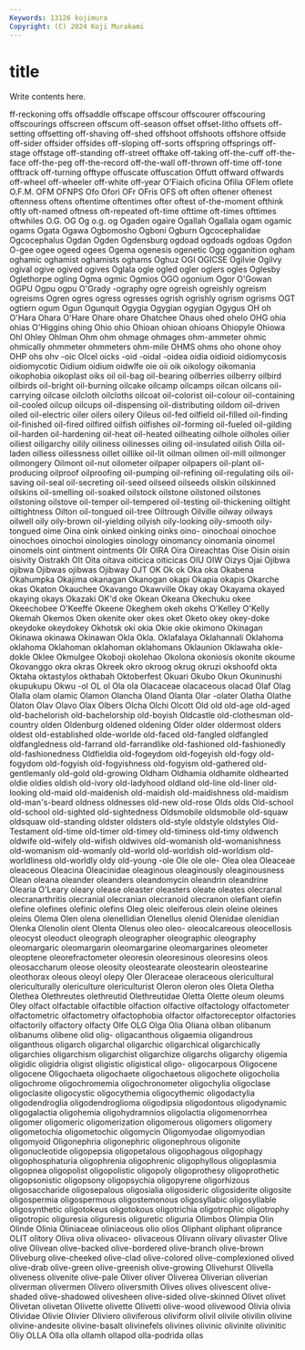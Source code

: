```yaml
---
Keywords: 13126 kojimura
Copyright: (C) 2024 Koji Murakami
---
```


# title

Write contents here.



ff-reckoning offs offsaddle offscape
offscour offscourer offscouring offscourings offscreen offscum off-season offset offset-litho offsets
off-setting offsetting off-shaving off-shed offshoot offshoots offshore offside off-sider offsider
offsides off-sloping off-sorts offspring offsprings off-stage offstage off-standing off-street offtake
off-taking off-the-cuff off-the-face off-the-peg off-the-record off-the-wall off-thrown off-time off-tone offtrack
off-turning offtype offuscate offuscation Offutt offward offwards off-wheel off-wheeler off-white
off-year O'Fiaich oficina Ofilia OFlem oflete O.F.M. OFM OFNPS Ofo
Ofori OFr OFris OFS oft often oftener oftenest oftenness oftens
oftentime oftentimes ofter oftest of-the-moment ofthink oftly oft-named oftness oft-repeated
oft-time ofttime oft-times ofttimes oftwhiles O.G. OG Og o.g. og
Ogaden ogaire Ogallah Ogallala ogam ogamic ogams Ogata Ogawa Ogbomosho
Ogboni Ogburn Ogcocephalidae Ogcocephalus Ogdan Ogden Ogdensburg ogdoad ogdoads ogdoas
Ogdon O-gee ogee ogeed ogees Ogema ogenesis ogenetic Ogg ogganition
ogham oghamic oghamist oghamists oghams Oghuz OGI OGICSE Ogilvie Ogilvy
ogival ogive ogived ogives Oglala ogle ogled ogler oglers ogles
Oglesby Oglethorpe ogling Ogma ogmic Ogmios OGO ogonium Ogor O'Gowan
OGPU Ogpu ogpu O'Grady -ography ogre ogreish ogreishly ogreism ogreisms
Ogren ogres ogress ogresses ogrish ogrishly ogrism ogrisms OGT ogtiern
ogum Ogun Ogunquit Ogygia Ogygian ogygian Ogygus OH oh O'Hara
Ohara O'Hare Ohare ohare Ohatchee Ohaus ohed ohelo OHG ohia
ohias O'Higgins ohing Ohio ohio Ohioan ohioan ohioans Ohiopyle Ohiowa
Ohl Ohley Ohlman Ohm ohm ohmage ohmages ohm-ammeter ohmic ohmically
ohmmeter ohmmeters ohm-mile OHMS ohms oho ohone ohoy OHP ohs
ohv -oic OIcel oicks -oid -oidal -oidea oidia oidioid oidiomycosis
oidiomycotic Oidium oidium oidwlfe oie oii oik oikology oikomania oikophobia
oikoplast oiks oil oil-bag oil-bearing oilberries oilberry oilbird oilbirds oil-bright
oil-burning oilcake oilcamp oilcamps oilcan oilcans oil-carrying oilcase oilcloth oilcloths
oilcoat oil-colorist oil-colour oil-containing oil-cooled oilcup oilcups oil-dispensing oil-distributing oildom
oil-driven oiled oil-electric oiler oilers oilery Oileus oil-fed oilfield oil-filled
oil-finding oil-finished oil-fired oilfired oilfish oilfishes oil-forming oil-fueled oil-gilding oil-harden
oil-hardening oil-heat oil-heated oilheating oilhole oilholes oilier oiliest oiligarchy oilily
oiliness oilinesses oiling oil-insulated oilish Oilla oil-laden oilless oillessness oillet
oillike oil-lit oilman oilmen oil-mill oilmonger oilmongery Oilmont oil-nut oilometer
oilpaper oilpapers oil-plant oil-producing oilproof oilproofing oil-pumping oil-refining oil-regulating oils
oil-saving oil-seal oil-secreting oil-seed oilseed oilseeds oilskin oilskinned oilskins oil-smelling
oil-soaked oilstock oilstone oilstoned oilstones oilstoning oilstove oil-temper oil-tempered oil-testing
oil-thickening oiltight oiltightness Oilton oil-tongued oil-tree Oiltrough Oilville oilway oilways
oilwell oily oily-brown oil-yielding oilyish oily-looking oily-smooth oily-tongued oime Oina
oink oinked oinking oinks oino- oinochoai oinochoe oinochoes oinochoi oinologies
oinology oinomancy oinomania oinomel oinomels oint ointment ointments OIr OIRA
Oira Oireachtas Oise Oisin oisin oisivity Oistrakh OIt Oita oitava
oiticica oiticicas OIU OIW Oizys Ojai Ojibwa ojibwa Ojibwas ojibwas
Ojibway OJT OK Ok ok Oka oka Okabena Okahumpka Okajima
okanagan Okanogan okapi Okapia okapis Okarche okas Okaton Okauchee Okavango
Okawville Okay okay Okayama okayed okaying okays Okazaki OK'd oke
Okean Okeana Okechuku okee Okeechobee O'Keeffe Okeene Okeghem okeh okehs
O'Kelley O'Kelly Okemah Okemos Oken okenite oker okes oket Oketo
okey okey-doke okeydoke okeydokey Okhotsk oki okia Okie okie okimono
Okinagan Okinawa okinawa Okinawan Okla Okla. Oklafalaya Oklahannali Oklahoma oklahoma
Oklahoman oklahoman oklahomans Oklaunion Oklawaha okle-dokle Oklee Okmulgee Okoboji okolehao
Okolona okoniosis okonite okoume Okovanggo okra okras Okreek okro okroog
okrug okruzi okshoofd okta Oktaha oktastylos okthabah Oktoberfest Okuari Okubo
Okun Okuninushi okupukupu Okwu -ol OL ol Ola ola Olacaceae
olacaceous olacad Olaf Olag Olalla olam olamic Olamon Olancha Oland
Olanta Olar -olater Olatha Olathe Olaton Olav Olavo Olax Olbers
Olcha Olchi Olcott Old old old-age old-aged old-bachelorish old-bachelorship old-boyish
Oldcastle old-clothesman old-country olden Oldenburg oldened oldening Older older oldermost
olders oldest old-established olde-worlde old-faced old-fangled oldfangled oldfangledness old-farrand old-farrandlike
old-fashioned old-fashionedly old-fashionedness Oldfieldia old-fogeydom old-fogeyish old-fogy old-fogydom old-fogyish old-fogyishness
old-fogyism old-gathered old-gentlemanly old-gold old-growing Oldham Oldhamia oldhamite oldhearted oldie
oldies oldish old-ivory old-ladyhood oldland old-line old-liner old-looking old-maid old-maidenish
old-maidish old-maidishness old-maidism old-man's-beard oldness oldnesses old-new old-rose Olds olds
Old-school old-school old-sighted old-sightedness Oldsmobile oldsmobile old-squaw oldsquaw old-standing oldster
oldsters old-style oldstyle oldstyles Old-Testament old-time old-timer old-timey old-timiness old-timy
oldwench oldwife old-wifely old-wifish oldwives old-womanish old-womanishness old-womanism old-womanly old-world
old-worldish old-worldism old-worldliness old-worldly oldy old-young -ole Ole ole ole-
Olea olea Oleaceae oleaceous Oleacina Oleacinidae oleaginous oleaginously oleaginousness Olean
oleana oleander oleanders oleandomycin oleandrin oleandrine Olearia O'Leary oleary olease
oleaster oleasters oleate oleates olecranal olecranarthritis olecranial olecranian olecranoid olecranon
olefiant olefin olefine olefines olefinic olefins Oleg oleic oleiferous olein
oleine oleines oleins Olema Olen olena olenellidian Olenellus olenid Olenidae
olenidian Olenka Olenolin olent Olenta Olenus oleo oleo- oleocalcareous oleocellosis
oleocyst oleoduct oleograph oleographer oleographic oleography oleomargaric oleomargarin oleomargarine oleomargarines
oleometer oleoptene oleorefractometer oleoresin oleoresinous oleoresins oleos oleosaccharum oleose oleosity
oleostearate oleostearin oleostearine oleothorax oleous oleoyl olepy Oler Oleraceae oleraceous
olericultural olericulturally olericulture olericulturist Oleron oleron oles Oleta Oletha Olethea
Olethreutes olethreutid Olethreutidae Oletta Olette oleum oleums Oley olfact olfactable
olfactible olfaction olfactive olfactology olfactometer olfactometric olfactometry olfactophobia olfactor olfactoreceptor
olfactories olfactorily olfactory olfacty Olfe OLG Olga Olia Oliana oliban
olibanum olibanums olibene olid olig- oligacanthous oligaemia oligandrous oliganthous oligarch
oligarchal oligarchic oligarchical oligarchically oligarchies oligarchism oligarchist oligarchize oligarchs oligarchy
oligemia oligidic oligidria oligist oligistic oligistical oligo- oligocarpous Oligocene oligocene
Oligochaeta oligochaete oligochaetous oligochete oligocholia oligochrome oligochromemia oligochronometer oligochylia oligoclase
oligoclasite oligocystic oligocythemia oligocythemic oligodactylia oligodendroglia oligodendroglioma oligodipsia oligodontous oligodynamic
oligogalactia oligohemia oligohydramnios oligolactia oligomenorrhea oligomer oligomeric oligomerization oligomerous oligomers
oligomery oligometochia oligometochic oligomycin Oligomyodae oligomyodian oligomyoid Oligonephria oligonephric oligonephrous
oligonite oligonucleotide oligopepsia oligopetalous oligophagous oligophagy oligophosphaturia oligophrenia oligophrenic oligophyllous
oligoplasmia oligopnea oligopolist oligopolistic oligopoly oligoprothesy oligoprothetic oligopsonistic oligopsony oligopsychia
oligopyrene oligorhizous oligosaccharide oligosepalous oligosialia oligosideric oligosiderite oligosite oligospermia oligospermous
oligostemonous oligosyllabic oligosyllable oligosynthetic oligotokeus oligotokous oligotrichia oligotrophic oligotrophy oligotropic
oliguresia oliguresis oliguretic oliguria Olimbos Olimpia Olin Olinde Olinia Oliniaceae
oliniaceous olio olios Oliphant oliphant oliprance OLIT olitory Oliva oliva
olivaceo- olivaceous Olivann olivary olivaster Olive olive Olivean olive-backed olive-bordered
olive-branch olive-brown Oliveburg olive-cheeked olive-clad olive-colored olive-complexioned olived olive-drab olive-green
olive-greenish olive-growing Olivehurst Olivella oliveness olivenite olive-pale Oliver oliver Oliverea
Oliverian oliverian oliverman olivermen Olivero oliversmith Olives olives olivescent olive-shaded
olive-shadowed olivesheen olive-sided olive-skinned Olivet olivet Olivetan olivetan Olivette olivette
Olivetti olive-wood olivewood Olivia olivia Olividae Olivie Olivier Oliviero oliviferous
oliviform olivil olivile olivilin olivine olivine-andesite olivine-basalt olivinefels olivines olivinic
olivinite olivinitic Oliy OLLA Olla olla ollamh ollapod olla-podrida ollas
